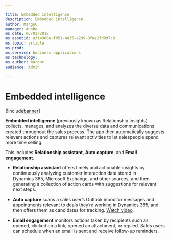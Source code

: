 ```yaml
---

title: Embedded intelligence
description: Embedded intelligence
author: MargoC
manager: AnnBe
ms.date: 06/01/2018
ms.assetid: a31490be-f851-4a35-a299-0fee2fd097c8
ms.topic: article
ms.prod: 
ms.service: business-applications
ms.technology: 
ms.author: margoc
audience: Admin

---
```

#  Embedded intelligence




[!include[banner](../../includes/banner.md)]

**Embedded intelligence** (previously known as Relationship Insights) collects,
manages, and analyzes the diverse data and communications created throughout the
sales process. The app then automatically suggests relevant actions and captures
relevant activities to let salespeople spend more time selling.

This includes **Relationship assistant**, **Auto capture**, and **Email
engagement**.

-   **Relationship assistant** offers timely and actionable insights by
    continuously analyzing customer interaction data stored in Dynamics 365,
    Microsoft Exchange, and other sources, and then generating a collection of
    action cards with suggestions for relevant next steps.

-   **Auto capture** scans a sales user’s Outlook inbox for messages and
    appointments relevant to deals they’re working in Dynamics 365, and then
    offers them as candidates for tracking. [Watch
    video](https://youtu.be/cCUCo6ewrZc).

-   **Email engagement** monitors actions taken by recipients such as opened,
    clicked on a link, opened an attachment, or replied. Sales users can
    schedule when an email is sent and receive follow-up reminders.
